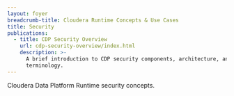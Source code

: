 ```yaml
---
layout: foyer
breadcrumb-title: Cloudera Runtime Concepts & Use Cases
title: Security
publications:
  - title: CDP Security Overview
    url: cdp-security-overview/index.html
    description: >-
      A brief introduction to CDP security components, architecture, and
      terminology.
---
```

Cloudera Data Platform Runtime security concepts.

